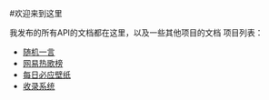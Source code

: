 #欢迎来到这里

我发布的所有API的文档都在这里，以及一些其他项目的文档
项目列表：

- [随机一言](一言接口.md)
- [网易热歌榜](网易热歌榜.md)
- [每日必应壁纸](每日必应.md)
- [收录系统](收录系统.md)